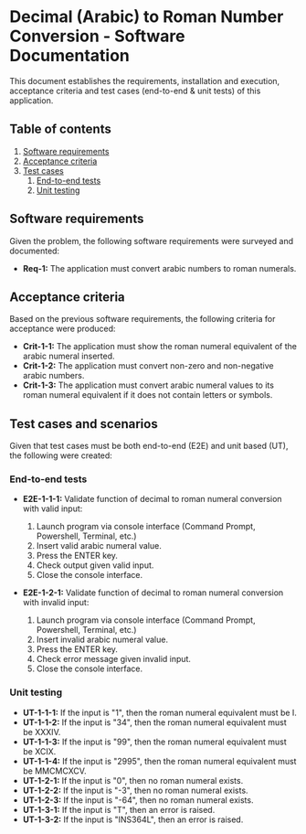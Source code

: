 # Decimal (Arabic) to Roman Number Conversion - Software Documentation
This document establishes the requirements, installation and execution, acceptance criteria and test cases (end-to-end & unit tests) of this application.

## Table of contents
1. [Software requirements](#software-requirements)
2. [Acceptance criteria](#acceptance-criteria)
3. [Test cases](#test-cases)
    1. [End-to-end tests](#end-to-end-tests)
    2. [Unit testing](#unit-testing)

## Software requirements
Given the problem, the following software requirements were surveyed and documented:

- **Req-1:** The application must convert arabic numbers to roman numerals.

## Acceptance criteria
Based on the previous software requirements, the following criteria for acceptance were produced:

- **Crit-1-1:** The application must show the roman numeral equivalent of the arabic numeral inserted.
- **Crit-1-2:** The application must convert non-zero and non-negative arabic numbers.
- **Crit-1-3:** The application must convert arabic numeral values to its roman numeral equivalent if it does not contain letters or symbols.

## Test cases and scenarios
Given that test cases must be both end-to-end (E2E) and unit based (UT), the following were created: 

### End-to-end tests
- **E2E-1-1-1:** Validate function of decimal to roman numeral conversion with valid input:
  1. Launch program via console interface (Command Prompt, Powershell, Terminal, etc.)
  2. Insert valid arabic numeral value.
  3. Press the ENTER key.
  4. Check output given valid input.
  5. Close the console interface.

- **E2E-1-2-1:** Validate function of decimal to roman numeral conversion with invalid input:
  1. Launch program via console interface (Command Prompt, Powershell, Terminal, etc.)
  2. Insert invalid arabic numeral value.
  3. Press the ENTER key.
  4. Check error message given invalid input.
  5. Close the console interface.

### Unit testing
- **UT-1-1-1:** If the input is "1", then the roman numeral equivalent must be I.
- **UT-1-1-2:** If the input is "34", then the roman numeral equivalent must be XXXIV.
- **UT-1-1-3:** If the input is "99", then the roman numeral equivalent must be XCIX.
- **UT-1-1-4:** If the input is "2995", then the roman numeral equivalent must be MMCMCXCV.
- **UT-1-2-1:** If the input is "0", then no roman numeral exists.
- **UT-1-2-2:** If the input is "-3", then no roman numeral exists.
- **UT-1-2-3:** If the input is "-64", then no roman numeral exists.
- **UT-1-3-1:** If the input is "T", then an error is raised.
- **UT-1-3-2:** If the input is "INS364L", then an error is raised.